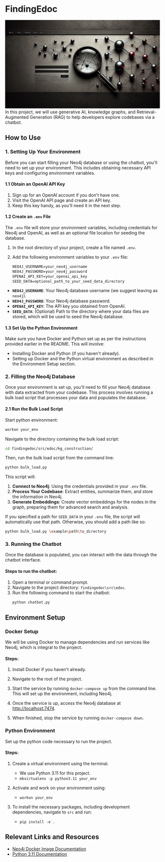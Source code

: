 
# FindingEdoc
![Finding Edoc Banner](graph_banner.png)
In this project, we will use generative AI, knowledge graphs, and Retrieval-Augmented Generation (RAG) to help developers explore codebases via a chatbot.

## How to Use

### 1. Setting Up Your Environment

Before you can start filling your Neo4j database or using the chatbot, you'll need to set up your environment. This includes obtaining necessary API keys and configuring environment variables.

#### 1.1 Obtain an OpenAI API Key

1. Sign up for an OpenAI account if you don't have one.
2. Visit the OpenAI API page and create an API key.
3. Keep this key handy, as you'll need it in the next step.

#### 1.2 Create an `.env` File

The `.env` file will store your environment variables, including credentials for Neo4j and OpenAI, as well as an optional file location for seeding the database.

1. In the root directory of your project, create a file named `.env`.
2. Add the following environment variables to your `.env` file:

    ```plaintext
    NEO4J_USERNAME=your_neo4j_username
    NEO4J_PASSWORD=your_neo4j_password
    OPENAI_API_KEY=your_openai_api_key
    SEED_DATA=optional_path_to_your_seed_data_directory
    ```

- **`NEO4J_USERNAME`**: Your Neo4j database username (we suggest leaving as `neo4j`).
- **`NEO4J_PASSWORD`**: Your Neo4j database password.
- **`OPENAI_API_KEY`**: The API key you obtained from OpenAI.
- **`SEED_DATA`**: (Optional) Path to the directory where your data files are stored, which will be used to seed the Neo4j database.

#### 1.3 Set Up the Python Environment

Make sure you have Docker and Python set up as per the instructions provided earlier in the README. This will involve:

- Installing Docker and Python (if you haven't already).
- Setting up Docker and the Python virtual environment as described in the Environment Setup section.

### 2. Filling the Neo4j Database

Once your environment is set up, you'll need to fill your Neo4j database with data extracted from your codebase. This process involves running a bulk load script that processes your data and populates the database.

#### 2.1 Run the Bulk Load Script
Start python environment:
```bash
workon your_env
```

Navigate to the directory containing the bulk load script:

```bash
cd findingedoc/src/edoc/kg_construction/
```

Then, run the bulk load script from the command line:

```bash
python bulk_load.py
```

This script will:

1. **Connect to Neo4j**: Using the credentials provided in your `.env` file.
2. **Process Your Codebase**: Extract entities, summarize them, and store the information in Neo4j.
3. **Generate Embeddings**: Create vector embeddings for the nodes in the graph, preparing them for advanced search and analysis.

If you specified a path for `SEED_DATA` in your `.env` file, the script will automatically use that path. Otherwise, you should add a path like so:
```bash
python bulk_load.py \example\path\to_directory
```

### 3. Running the Chatbot

Once the database is populated, you can interact with the data through the chatbot interface.

#### Steps to run the chatbot:

1. Open a terminal or command prompt.
2. Navigate to the project directory: `findingedoc\src\edoc`.
3. Run the following command to start the chatbot:
   ```bash
   python chatbot.py
   ```

## Environment Setup

### Docker Setup

We will be using Docker to manage dependencies and run services like Neo4j, which is integral to the project.

#### Steps:

1. Install Docker if you haven't already.

2. Navigate to the root of the project.

3. Start the service by running `docker-compose up` from the command line. This will set up the environment, including Neo4j.

4. Once the service is up, access the Neo4j database at [http://localhost:7474](http://localhost:7474).

5. When finished, stop the service by running `docker-compose down`.

### Python Environment

Set up the python code necessary to run the project.

#### Steps:

1. Create a virtual environment using the terminal.
   - We use Python 3.11 for this project.
   - `mkvirtualenv -p python3.11 your_env`

2. Activate and work on your environment using:
   - `workon your_env`

3. To install the necessary packages, including development dependencies, navigate to `src` and run:
   - `pip install -e .`

## Relevant Links and Resources

- [Neo4j Docker Image Documentation](https://hub.docker.com/_/neo4j)
- [Python 3.11 Documentation](https://docs.python.org/3.11/)
